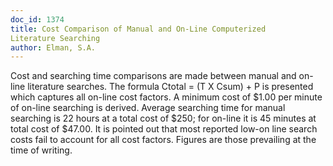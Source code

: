 ```yaml
---
doc_id: 1374
title: Cost Comparison of Manual and On-Line Computerized
Literature Searching
author: Elman, S.A.
---
```


Cost and searching time comparisons are made between manual and on-line
literature searches.  The formula     Ctotal = (T X Csum) + P
is presented which captures all on-line cost factors.  A minimum cost of $1.00
per minute of on-line searching is derived.  Average searching time for
manual searching is 22 hours at a total cost of $250; for on-line it is 45 
minutes at total cost of $47.00.  It is pointed out that most reported low-on 
line search costs fail to account for all cost factors.
Figures are those prevailing at the time of writing.